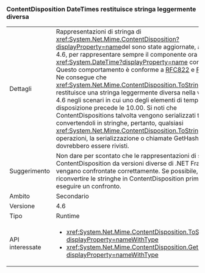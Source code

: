 ### <a name="contentdisposition-datetimes-returns-slightly-different-string"></a>ContentDisposition DateTimes restituisce stringa leggermente diversa

|   |   |
|---|---|
|Dettagli|Rappresentazioni di stringa di <xref:System.Net.Mime.ContentDisposition?displayProperty=name>del sono state aggiornate, a partire da 4.6, per rappresentare sempre il componente ora di un <xref:System.DateTime?displayProperty=name> con due cifre. Questo comportamento è conforme a [RFC822](http://www.ietf.org/rfc/rfc0822.txt) e [RFC2822](http://www.ietf.org/rfc/rfc2822.txt). Ne consegue che <xref:System.Net.Mime.ContentDisposition.ToString> restituisce una stringa leggermente diversa nella versione 4.6 negli scenari in cui uno degli elementi di tempo della disposizione precede le 10.00. Si noti che ContentDispositions talvolta vengono serializzati tramite convertendoli in stringhe, pertanto, qualsiasi <xref:System.Net.Mime.ContentDisposition.ToString> operazioni, la serializzazione o chiamate GetHashCode dovrebbero essere rivisti.|
|Suggerimento|Non dare per scontato che le rappresentazioni di stringa di ContentDisposition da versioni diverse di .NET Framework vengano confrontate correttamente. Se possibile, riconvertire le stringhe in ContentDisposition prima di eseguire un confronto.|
|Ambito|Secondario|
|Versione|4.6|
|Tipo|Runtime|
|API interessate|<ul><li><xref:System.Net.Mime.ContentDisposition.ToString?displayProperty=nameWithType></li><li><xref:System.Net.Mime.ContentDisposition.GetHashCode?displayProperty=nameWithType></li></ul>|

